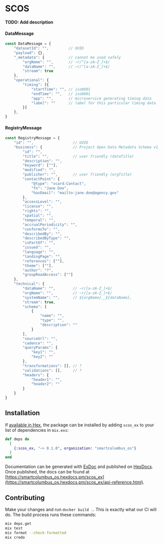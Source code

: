 # SCOS

**TODO: Add description**

#### DataMessage

```javascript
const DataMessage = {
    "datasetId": "",         // UUID
    "payload": {},
    "_metadata": {           // cannot be used safely
        "orgName": "",       // ~r/^[a-zA-Z_]+$/
        "dataName": "",      // ~r/^[a-zA-Z_]+$/
        "stream": true
    },
    "operational": {
        "timing": [{
            "startTime": "", // iso8601
            "endTime": "",   // iso8601
            "app": "",       // microservice generating timing data
            "label": ""      // label for this particular timing data
        }]
    },
}
```

#### RegistryMessage

```javascript
const RegistryMessage = {
    "id": "",                  // UUID
    "business": {              // Project Open Data Metadata Schema v1.1
        "id": "",
        "title": "",           // user friendly (dataTitle)
        "description": "",
        "keyword": [""],
        "modified": "",
        "publisher": "",       // user friendly (orgTitle)
        "contactPoint": {
            "@type": "vcard:Contact",
            "fn": "Jane Doe",
            "hasEmail": "mailto:jane.doe@agency.gov"
        },
        "accessLevel": "",
        "license": "",
        "rights": "",
        "spatial": "",
        "temporal": "",
        "accrualPeriodicity": "",
        "conformsTo": "",
        "describedBy": "",
        "describedByType": "",
        "isPartOf": "",
        "issued": "",
        "language": "",
        "landingPage": "",
        "references": [""],
        "theme": [""],
        "author": "?",
        "groupReadAccess": [""]
    },
    "technical": {
        "dataName": "",        // ~r/[a-zA-Z_]+$/
        "orgName": "",         // ~r/[a-zA-Z_]+$/
        "systemName": "",      // ${orgName}__${dataName},
        "stream": true,
        "schema": [
            {
                "name": "",
                "type": "",
                "description": ""
            }
        ],
        "sourceUrl": "",
        "cadence": "",
        "queryParams": {
            "key1": "",
            "key2": ""
        },
        "transformations": [], // ?
        "validations": [],     // ?
        "headers": {
            "header1": "",
            "header2": ""
        }
    }
}
```


## Installation

If [available in Hex](https://hex.pm/docs/publish), the package can be installed
by adding `scos_ex` to your list of dependencies in `mix.exs`:

```elixir
def deps do
  [
    {:scos_ex, "~> 0.1.0", organization: "smartcolumbus_os"}
  ]
end
```

Documentation can be generated with [ExDoc](https://github.com/elixir-lang/ex_doc)
and published on [HexDocs](https://hexdocs.pm). Once published, the docs can
be found at [https://smartcolumbus_os.hexdocs.pm/scos_ex](https://smartcolumbus_os.hexdocs.pm/scos_ex/api-reference.html).

## Contributing

Make your changes and run `docker build .`. This is exactly what our CI will do. The build process runs these commands:

```bash
mix deps.get
mix test
mix format --check-formatted
mix credo
```
